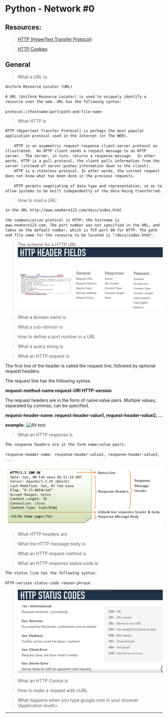 # Python - Network #0

## Resources:

> [HTTP (HyperText Transfer Protocol)](https://www3.ntu.edu.sg/home/ehchua/programming/webprogramming/HTTP_Basics.html)

> [HTTP Cookies](https://developer.mozilla.org/en-US/docs/Web/HTTP/Cookies)

## General

> What a URL is:

    Uniform Resource Locator (URL)

    A URL (Uniform Resource Locator) is used to uniquely identify a resource over the web. URL has the following syntax:

    protocol://hostname:port/path-and-file-name

> What HTTP is

    HTTP (Hypertext Transfer Protocol) is perhaps the most popular application protocol used in the Internet (or The WEB).

        HTTP is an asymmetric request-response client-server protocol as illustrated.  An HTTP client sends a request message to an HTTP server.  The server, in turn, returns a response message.  In other words, HTTP is a pull protocol, the client pulls information from the server (instead of server pushes information down to the client).
        HTTP is a stateless protocol. In other words, the current request does not know what has been done in the previous requests.

        HTTP permits negotiating of data type and representation, so as to allow systems to be built independently of the data being transferred.

> How to read a URL:

    in the URL http://www.nowhere123.com/docs/index.html

    the communication protocol is HTTP; the hostname is www.nowhere123.com. The port number was not specified in the URL, and takes on the default number, which is TCP port 80 for HTTP. The path and file name for the resource to be located is "/docs/index.html".

> The scheme for a HTTP URL
> ![Alt text](images/image.png)

> What a domain name is

> What a sub-domain is

> How to define a port number in a URL

> What a query string is

> What an HTTP request is

The first line of the header is called the request line, followed by optional request headers.

The request line has the following syntax:

**request-method-name request-URI HTTP-version**

The request headers are in the form of name:value pairs. Multiple values, separated by commas, can be specified.

**request-header-name: request-header-value1, request-header-value2, ...**

**example:**
![Alt text](/images/image3.png)

> What an HTTP response is

    The response headers are in the form name:value pairs:

    response-header-name: response-header-value1, response-header-value2, ...

![Alt text](images/image4.png)

> What HTTP headers are

> What the HTTP message body is

> What an HTTP request method is

> What an HTTP response status code is

    The status line has the following syntax:

    HTTP-version status-code reason-phrase

> ![Alt text](images/image2.png)

> What an HTTP Cookie is

> How to make a request with cURL

> What happens when you type google.com in your browser (Application
> level)>

---
